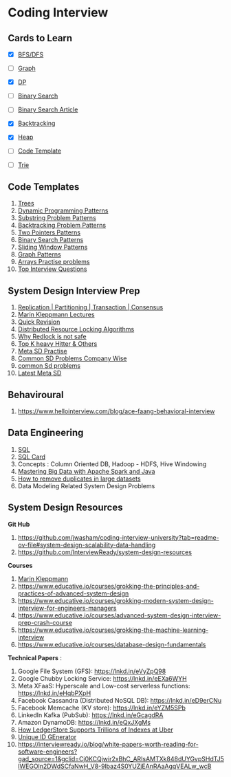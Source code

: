 # Coding Interview


## Cards to Learn

   - [x] [BFS/DFS](https://leetcode.com/explore/learn/card/queue-stack/232/practical-application-stack/)

   - [ ] [Graph](https://leetcode.com/explore/learn/card/graph/)
  
   - [x] [DP](https://leetcode.com/explore/learn/card/dynamic-programming/)
   
   - [ ] [Binary Search](https://leetcode.com/problemset/?page=1&sorting=W3sic29ydE9yZGVyIjoiREVTQ0VORElORyIsIm9yZGVyQnkiOiJGUkVRVUVOQ1kifV0%3D&difficulty=HARD&topicSlugs=binary-search)
         
   - [ ] [Binary Search Article](https://towardsdatascience.com/powerful-ultimate-binary-search-template-and-many-leetcode-problems-1f850ef95651)

   - [x] [Backtracking](https://leetcode.com/explore/learn/card/recursion-ii/470/divide-and-conquer/)

   - [x] [Heap](https://leetcode.com/explore/learn/card/heap/)
         
   - [ ] [Code Template](https://leetcode.com/explore/interview/card/cheatsheets/720/resources/4723/)
         
   - [ ] [Trie](https://leetcode.com/explore/learn/card/trie/)
   
## Code Templates
1. [Trees](https://leetcode.com/problemset/?topicSlugs=tree&page=1&sorting=W3sic29ydE9yZGVyIjoiREVTQ0VORElORyIsIm9yZGVyQnkiOiJESUZGSUNVTFRZIn1d&difficulty=HARD)
2. [Dynamic Programming Patterns](https://lnkd.in/gw3DR3xt)
3. [Substring Problem Patterns](https://lnkd.in/gmkJymQV)
4. [Backtracking Problem Patterns](https://lnkd.in/gpgevxXd)
5. [Two Pointers Patterns](https://lnkd.in/gt2dSxJR)
6. [Binary Search Patterns](https://lnkd.in/gDHAi_Jk)
7. [Sliding Window Patterns](https://lnkd.in/gvWBFGSa)
8. [Graph Patterns](https://lnkd.in/gkj_JPnq)
9. [Arrays Practise problems](https://www.geeksforgeeks.org/array-data-structure/?ref=shm)
10. [Top Interview Questions](https://leetcode.com/explore/interview/card/top-interview-questions-hard/)
  
## System Design Interview Prep
1. [Replication | Partitioning | Transaction | Consensus](https://www.cl.cam.ac.uk/teaching/2122/ConcDisSys/dist-sys-notes.pdf)
2. [Marin Kleppmann Lectures](https://www.youtube.com/watch?v=noUNH3jDLC0&list=PLeKd45zvjcDFUEv_ohr_HdUFe97RItdiB&index=20)
3. [Quick Revision](https://www.hellointerview.com/learn/system-design/in-a-hurry/introduction)
6. [Distributed Resource Locking Algorithms](https://igotanoffer.com/blogs/tech/leader-election-system-design-interview)
7. [Why Redlock is not safe](https://martin.kleppmann.com/2016/02/08/how-to-do-distributed-locking.html)
10. [Top K heavy Hitter & Others]([https://www.youtube.com/watch?v=kx-XDoPjoHw](https://www.youtube.com/@SystemDesignInterview))
11. [Meta SD Practise](https://www.hellointerview.com/learn/system-design/in-a-hurry/introduction)
12. [Common SD Problems Company Wise](https://igotanoffer.com/blogs/tech/system-design-interviews#questions)
13. [common Sd problems](https://igotanoffer.com/blogs/tech/system-design-interviews)
14. [Latest Meta SD](https://hackernoon.com/i-led-dozens-of-meta-system-design-interviews-heres-the-right-way-to-prep)

## Behaviroural
1. https://www.hellointerview.com/blog/ace-faang-behavioral-interview

## Data Engineering
1. [SQL](https://www.youtube.com/watch?v=xrv1ODQgjck&list=PLOlK8ytA0Mgj4YDvzevQir35PieOswsFX&index=3)
2. [SQL Card](https://leetcode.com/explore/featured/card/sql-language/684/sql-relationship/)
3. Concepts : Column Oriented DB, Hadoop - HDFS, Hive Windowing
4. [Mastering Big Data with Apache Spark and Java](https://www.educative.io/courses/mastering-big-data-apache-spark-java-api)
5. [How to remove duplicates in large datasets](https://clevertap.com/blog/how-to-remove-duplicates-in-large-datasets/)
6. Data Modeling Related System Design Problems



## System Design Resources

**Git Hub**
1. https://github.com/jwasham/coding-interview-university?tab=readme-ov-file#system-design-scalability-data-handling
2. https://github.com/InterviewReady/system-design-resources


**Courses**
1. [Marin Kleppmann](https://www.youtube.com/watch?v=noUNH3jDLC0&list=PLeKd45zvjcDFUEv_ohr_HdUFe97RItdiB&index=20)
2. https://www.educative.io/courses/grokking-the-principles-and-practices-of-advanced-system-design
3. https://www.educative.io/courses/grokking-modern-system-design-interview-for-engineers-managers
4. https://www.educative.io/courses/advanced-system-design-interview-prep-crash-course
5. https://www.educative.io/courses/grokking-the-machine-learning-interview
6. https://www.educative.io/courses/database-design-fundamentals

**Technical Papers** :
1. Google File System (GFS): https://lnkd.in/eVyZpQ98
2. Google Chubby Locking Service: https://lnkd.in/eEXa6WYH
3. Meta XFaaS: Hyperscale and Low-cost serverless functions: https://lnkd.in/eHqbPXpH
4. Facebook Cassandra (Distributed NoSQL DB): https://lnkd.in/eD9erCNu
5. Facebook Memcache (KV store): https://lnkd.in/eYZM5SPb
6. LinkedIn Kafka (PubSub): https://lnkd.in/eGcagdRA
7. Amazon DynamoDB: https://lnkd.in/eQxJXgMs
8. [How LedgerStore Supports Trillions of Indexes at Uber](https://www.uber.com/en-IN/blog/how-ledgerstore-supports-trillions-of-indexes/)
9. [Unique ID GEnerator](https://blog.x.com/engineering/en_us/a/2010/announcing-snowflake)
10. https://interviewready.io/blog/white-papers-worth-reading-for-software-engineers?gad_source=1&gclid=Cj0KCQjwir2xBhC_ARIsAMTXk848dUYGvpSHdTJ5lWEGOln2DWdSCfaNwH_V8-9lbaz4S0YUZjEAnRAaAgqVEALw_wcB
